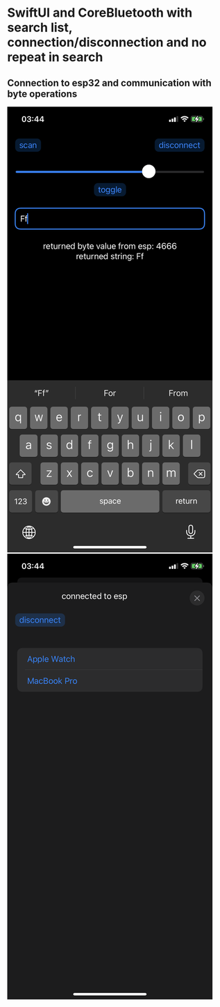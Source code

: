 # SwiftUI and CoreBluetooth with search list, connection/disconnection and no repeat in search
## Connection to esp32 and communication with byte operations

![bluetooth](https://github.com/purpln/purpln/blob/main/images/bluetooth/bluetooth.png?raw=true) ![bluetooth1](https://github.com/purpln/purpln/blob/main/images/bluetooth/bluetooth1.png?raw=true)

